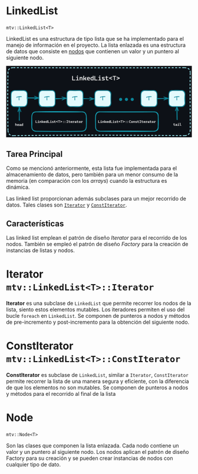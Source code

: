 # LinkedList 
``mtv::LinkedList<T>``

LinkedList es una estructura de tipo lista que se ha implementado para el manejo de
información en el proyecto. La lista enlazada es una estructura de datos que consiste
en [nodos](#node-mtvnodet) que contienen un valor y un puntero al siguiente nodo.

<div style="text-align: center;">
<img src="../resources/linkedlist.png" alt="LinkedList">
</div>

## Tarea Principal

Como se mencionó anteriormente, esta lista fue implementada para el almacenamiento de
datos, pero también para un menor consumo de la memoria (en comparación con los
*arrays*) cuando la estructura es dinámica.

Las linked list proporcionan además subclases para un mejor recorrido de datos. Tales
clases son [`Iterator`](#iterator-mtvlinkedlisttiterator)
y [`ConstIterator`](#constiterator-mtvlinkedlisttconstiterator).

## Características

Las linked list emplean el patrón de diseño *Iterator* para el recorrido de los nodos.
También se empleó el patrón de diseño *Factory* para la creación de instancias de
listas y nodos.

# Iterator ``mtv::LinkedList<T>::Iterator``

**Iterator** es una subclase de ``LinkedList`` que permite recorrer los nodos de la
lista, siento estos elementos mutables. Los iteradores permiten el uso del bucle
``foreach`` en ``LinkedList``. Se componen de punteros a nodos y métodos de
pre-incremento y post-incremento para la obtención del siguiente nodo.

# ConstIterator ``mtv::LinkedList<T>::ConstIterator``

**ConstIterator** es subclase de ``LinkedList``, similar a ``Iterator``,
``ConstIterator`` permite recorrer la lista de una manera segura y eficiente, con la
diferencia de que los elementos no son mutables. Se componen de punteros a nodos y
métodos para el recorrido al final de la lista

# Node 
``mtv::Node<T>``

Son las clases que componen la lista enlazada. Cada nodo contiene un valor y un
puntero al siguiente nodo. Los nodos aplican el patrón de diseño Factory para su creación
y se pueden crear instancias de nodos con cualquier tipo de dato.
